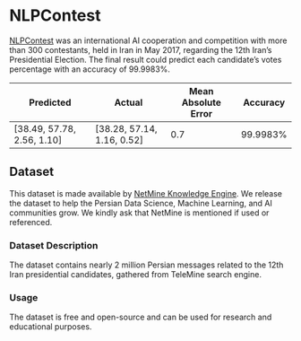 # NLPContest

[NLPContest](http://nlpcontest.com/) was an international AI cooperation and competition with more than 300 contestants, held in Iran in May 2017, regarding the 12th Iran’s Presidential Election. The final result could predict each candidate’s votes percentage with an accuracy of 99.9983%.

| Predicted | Actual | Mean Absolute Error | Accuracy |
|-----------|--------|---------------------|----------|
| [38.49, 57.78, 2.56, 1.10] | [38.28, 57.14, 1.16, 0.52] | 0.7 | 99.9983% |


<!-- ![NLPContest Result](Result/NLPContest_Persian.png) -->
<!-- <img src="Result/NLPContest_English.jpeg" width="60%"> -->

## Dataset
This dataset is made available by [NetMine Knowledge Engine](https://netmine.net/). We release the dataset to help the Persian Data Science, Machine Learning, and AI communities grow. We kindly ask that NetMine is mentioned if used or referenced.

### Dataset Description

The dataset contains nearly 2 million Persian messages related to the 12th Iran presidential candidates, gathered from TeleMine search engine.

### Usage

The dataset is free and open-source and can be used for research and educational purposes.
